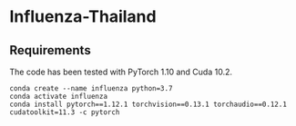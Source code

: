 # Influenza-Thailand
## Requirements
The code has been tested with PyTorch 1.10 and Cuda 10.2.
```Shell
conda create --name influenza python=3.7
conda activate influenza
conda install pytorch==1.12.1 torchvision==0.13.1 torchaudio==0.12.1 cudatoolkit=11.3 -c pytorch
```
